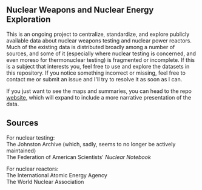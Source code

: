 ## Nuclear Weapons and Nuclear Energy Exploration

This is an ongoing project to centralize, standardize, and explore publicly available data about nuclear weapons testing and nuclear power reactors. Much of the existing data is distributed broadly among a number of sources, and some of it (especially where nuclear testing is concerned, and even moreso for thermonuclear testing) is fragmented or incomplete. If this is a subject that interests you, feel free to use and explore the datasets in this repository. If you notice something incorrect or missing, feel free to contact me or submit an issue and I'll try to resolve it as soon as I can.

If you just want to see the maps and summaries, you can head to the repo <a href = "d-bowen.github.io"> website,</a> which will expand to include a more narrative presentation of the data.

## Sources

For nuclear testing:  
The Johnston Archive (which, sadly, seems to no longer be actively maintained)  
The Federation of American Scientists' <i>Nuclear Notebook</i>  

For nuclear reactors:  
The International Atomic Energy Agency  
The World Nuclear Association  
